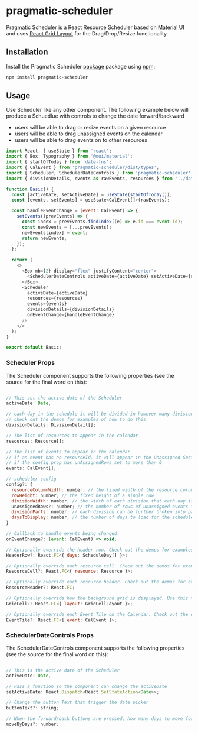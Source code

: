 # pragmatic-scheduler

Pragmatic Scheduler is a React Resource Scheduler based on [Material UI](https://mui.com/material-ui/getting-started/) and uses [React Grid Layout](https://github.com/react-grid-layout/react-grid-layout) for the Drag/Drop/Resize functionality

## Installation

Install the Pragmatic Scheduler [package](https://www.npmjs.org/package/pragmatic-scheduler) package using [npm](https://www.npmjs.com/):

```bash
npm install pragmatic-scheduler
```

## Usage

Use Scheduler like any other component. The following example below will
produce a Schuedlue with controls to change the date forward/backward

- users will be able to drag or resize events on a given resource
- users will be able to drag unassigned events on the calendar
- users will be able to drag events on to other resources

```js
import React, { useState } from 'react';
import { Box, Typography } from '@mui/material';
import { startOfToday } from 'date-fns';
import { CalEvent } from 'pragmatic-scheduler/dist/types';
import { Scheduler, SchedulerDateControls } from 'pragmatic-scheduler';
import { divisionDetails, events as rawEvents, resources } from '../data/daily';

function Basic() {
  const [activeDate, setActiveDate] = useState(startOfToday());
  const [events, setEvents] = useState<CalEvent[]>(rawEvents);

  const handleEventChange = (event: CalEvent) => {
    setEvents((prevEvents) => {
      const index = prevEvents.findIndex((e) => e.id === event.id);
      const newEvents = [...prevEvents];
      newEvents[index] = event;
      return newEvents;
    });
  };

  return (
    <>
      <Box mb={2} display="flex" justifyContent="center">
        <SchedulerDateControls activeDate={activeDate} setActiveDate={setActiveDate} />
      </Box>
      <Scheduler
        activeDate={activeDate}
        resources={resources}
        events={events}
        divisionDetails={divisionDetails}
        onEventChange={handleEventChange}
      />
    </>
  );
}

export default Basic;

```

### Scheduler Props

The Scheduler component supports the following properties (see the source for the final word on this):

```js

// This set the active date of the Scheduler
activeDate: Date,

// each day in the schedule it will be divided in however many divisions are provided here
// check out the demos for examples of how to do this
divisionDetails: DivisionDetail[];

// The list of resources to appear in the calendar
resources: Resource[];

// The list of events to appear in the calendar
// If an event has no resourceId, it will appear in the Unassigned Section
// if the config prop has unAssignedRows set to more than 0
events: CalEvent[];

// scheduler config
config?: {
  resourceColumnWidth: number; // the fixed width of the resource column
  rowHeight: number; // the fixed height of a single row
  divisionWidth: number; // the width of each division that each day is split into
  unAssignedRows?: number; // the number of rows of unassigned events to show above the calendar. Set to 0 to not have any Unassigned Section
  divisionParts: number; // each division can be further broken into parts. E.g. a 2 hour division may be broke into 4 30 minut parts. This controls the snapping when dragging/resizing.
  daysToDisplay: number; // the number of days to load for the scheduler. Check out the demos for examples
}

// Callback to handle events being changed
onEventChange?: (event: CalEvent) => void;

// Optionally override the header row. Check out the demos for examples
HeaderRow?: React.FC<{ days: ScheduleDay[] }>;

// Optionally override each resource cell. Check out the demos for examples
ResourceCell?: React.FC<{ resource: Resource }>;

// Optionally override each resource header. Check out the demos for examples
ResourceHeader?: React.FC;

// Optionally override how the background grid is displayed. Use this to change the format or add extra information to the grid. Check out the demos for examples
GridCell?: React.FC<{ layout: GridCellLayout }>;

// Optionally override each Event Tile on the Calendar. Check out the demos for examples
EventTile?: React.FC<{ event: CalEvent }>;
```

### SchedulerDateControls Props

The SchedulerDateControls component supports the following properties (see the source for the final word on this):

```js

// This is the active date of the Scheduler
activeDate: Date,

// Pass a function so the component can change the activeDate
setActiveDate: React.Dispatch<React.SetStateAction<Date>>;

// Change the button Text that trigger the date picker
buttonText?: string;

// When the forward/back buttons are pressed, how many days to move forward/back
moveByDays?: number;

```
